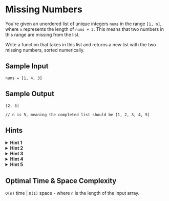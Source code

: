 # Missing Numbers

You're given an unordered list of unique integers `nums` in the range `[1, n]`, where `n` represents the length of `nums + 2`. This means that two numbers in this range are missing from the list.

Write a function that takes in this list and returns a new list with the two missing numbers, sorted numerically.

## Sample Input

```plaintext
nums = [1, 4, 3]
```

## Sample Output

```plaintext
[2, 5]

// n is 5, meaning the completed list should be [1, 2, 3, 4, 5]
```

## Hints

<details>
<summary><b>Hint 1</b></summary>

How would you solve this problem if there was only one missing number? Can that solution be applied to this problem with two missing numbers?

</details>

<details>
<summary><b>Hint 2</b></summary>

To efficiently find a single missing number, you can sum up all of the values in the array as well as sum up all of the values in the expected array (i.e. in the range `[1, n]`). The difference between these values is the missing number.

</details>

<details>
<summary><b>Hint 3</b></summary>

Using the same logic as for a single missing number, you can find the total of the two missing numbers. How can you then find which numbers these are?

</details>

<details>
<summary><b>Hint 4</b></summary>

If you take an average of the two missing numbers, one of the missing numbers must be less than that average, and one must be greater than the average.

</details>

<details>
<summary><b>Hint 5</b></summary>

Since we know there is one missing number on each side of the average, we can treat each side of the list as its own problem to find one missing number in that list.

</details>

## Optimal Time & Space Complexity

`O(n)` time | `O(1)` space - where `n` is the length of the input array.
